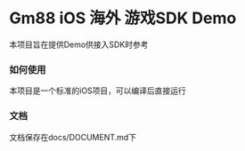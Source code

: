 # Gm88 iOS 海外 游戏SDK Demo

本项目旨在提供Demo供接入SDK时参考

### 如何使用

本项目是一个标准的iOS项目，可以编译后直接运行

### 文档

文档保存在docs/DOCUMENT.md下


